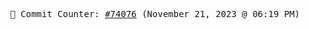 <p align="center">
    <samp>
        📮 Commit Counter: <a href="https://github.com/Javascript-void0/Javascript-void0/commits/main">#74076</a> (November 21, 2023 @ 06:19 PM)
    </samp>
</p>